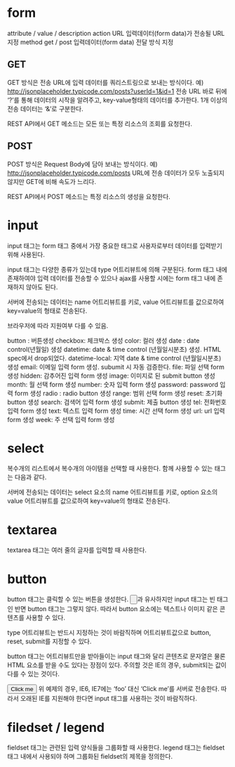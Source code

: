 # form

attribute / value / description
action      URL     입력데이터(form data)가 전송될 URL 지정
method      get / post  입력데이터(form data) 전달 방식 지정

## GET

GET 방식은 전송 URL에 입력 데이터를 쿼리스트링으로 보내는 방식이다.
예) http://jsonplaceholder.typicode.com/posts?userId=1&id=1
전송 URL 바로 뒤에 ‘?’를 통해 데이터의 시작을 알려주고, key-value형태의 데이터를 추가한다. 1개 이상의 전송 데이터는 ‘&’로 구분한다.

REST API에서 GET 메소드는 모든 또는 특정 리소스의 조회를 요청한다.

## POST

POST 방식은 Request Body에 담아 보내는 방식이다.
예) http://jsonplaceholder.typicode.com/posts
URL에 전송 데이터가 모두 노출되지 않지만 GET에 비해 속도가 느리다.

REST API에서 POST 메소드는 특정 리소스의 생성을 요청한다.


# input

input 태그는 form 태그 중에서 가장 중요한 태그로 사용자로부터 데이터를 입력받기 위해 사용된다.

input 태그는 다양한 종류가 있는데 type 어트리뷰트에 의해 구분된다. form 태그 내에 존재하여야 입력 데이터를 전송할 수 있으나 ajax를 사용할 시에는 form 태그 내에 존재하지 않아도 된다.

서버에 전송되는 데이터는 name 어트리뷰트를 키로, value 어트리뷰트를 값으로하여 key=value의 형태로 전송된다.


브라우저에 따라 지원여부 다를 수 있음.

button : 버튼생성
checkbox: 체크박스 생성
color: 컬러 생성
date : date control(년월일) 생성
datetime: date & time control (년월일시분초) 생성. HTML spec에서 drop되었다.
datetime-local:	지역 date & time control (년월일시분초) 생성
email:	이메일 입력 form 생성. subumit 시 자동 검증한다.
file:	파일 선택 form 생성
hidden:	감추어진 입력 form 생성
image:	이미지로 된 submit button 생성
month:	월 선택 form 생성
number:	숫자 입력 form 생성
password:	password 입력 form 생성	
radio : radio button 생성
range:	범위 선택 form 생성
reset:	초기화 button 생성
search:	검색어 입력 form 생성
submit:	제출 button 생성
tel:	전화번호 입력 form 생성
text:	텍스트 입력 form 생성
time:	시간 선택 form 생성
url:	url 입력 form 생성
week:	주 선택 입력 form 생성

# select
복수개의 리스트에서 복수개의 아이템을 선택할 때 사용한다. 함께 사용할 수 있는 태그는 다음과 같다.

서버에 전송되는 데이터는 select 요소의 name 어트리뷰트를 키로, option 요소의 value 어트리뷰트를 값으로하여 key=value의 형태로 전송된다.

# textarea


textarea 태그는 여러 줄의 글자를 입력할 때 사용한다.

# button

button 태그는 클릭할 수 있는 버튼을 생성한다. <input type="button">과 유사하지만 input 태그는 빈 태그인 반면 button 태그는 그렇지 않다. 따라서 button 요소에는 텍스트나 이미지 같은 콘텐츠를 사용할 수 있다.

type 어트리뷰트는 반드시 지정하는 것이 바람직하며 어트리뷰트값으로 button, reset, submit를 지정할 수 있다.


button 태그는 어트리뷰트만을 받아들이는 input 태그와 달리 콘텐츠로 문자열은 물론 HTML 요소를 받을 수도 있다는 장점이 있다. 주의할 것은 IE의 경우, submit되는 값이 다를 수 있는 것이다.

<button type="submit" name="myButton" value="foo">Click me</button>
위 예제의 경우, IE6, IE7에는 ‘foo’ 대신 ‘Click me’를 서버로 전송한다. 따라서 오래된 IE를 지원해야 한다면 input 태그를 사용하는 것이 바람직하다.


# filedset / legend

fieldset 태그는 관련된 입력 양식들을 그룹화할 때 사용한다. legend 태그는 fieldset 태그 내에서 사용되야 하며 그룹화된 fieldset의 제목을 정의한다.

